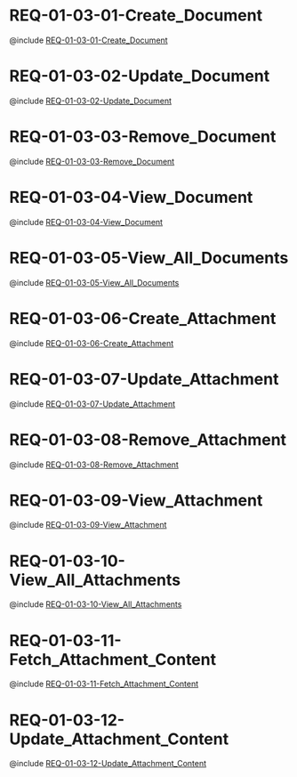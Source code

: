 <!--
    ATTENTION: This file was generated via gradle!
               Do NOT manually edit this file! Any such changes will be overwritten!
-->

# REQ-01-03-01-Create_Document

@include [REQ-01-03-01-Create_Document](REQ-01-03-01-Create_Document.md)

# REQ-01-03-02-Update_Document

@include [REQ-01-03-02-Update_Document](REQ-01-03-02-Update_Document.md)

# REQ-01-03-03-Remove_Document

@include [REQ-01-03-03-Remove_Document](REQ-01-03-03-Remove_Document.md)

# REQ-01-03-04-View_Document

@include [REQ-01-03-04-View_Document](REQ-01-03-04-View_Document.md)

# REQ-01-03-05-View_All_Documents

@include [REQ-01-03-05-View_All_Documents](REQ-01-03-05-View_All_Documents.md)

# REQ-01-03-06-Create_Attachment

@include [REQ-01-03-06-Create_Attachment](REQ-01-03-06-Create_Attachment.md)

# REQ-01-03-07-Update_Attachment

@include [REQ-01-03-07-Update_Attachment](REQ-01-03-07-Update_Attachment.md)

# REQ-01-03-08-Remove_Attachment

@include [REQ-01-03-08-Remove_Attachment](REQ-01-03-08-Remove_Attachment.md)

# REQ-01-03-09-View_Attachment

@include [REQ-01-03-09-View_Attachment](REQ-01-03-09-View_Attachment.md)

# REQ-01-03-10-View_All_Attachments

@include [REQ-01-03-10-View_All_Attachments](REQ-01-03-10-View_All_Attachments.md)

# REQ-01-03-11-Fetch_Attachment_Content

@include [REQ-01-03-11-Fetch_Attachment_Content](REQ-01-03-11-Fetch_Attachment_Content.md)

# REQ-01-03-12-Update_Attachment_Content

@include [REQ-01-03-12-Update_Attachment_Content](REQ-01-03-12-Update_Attachment_Content.md)
